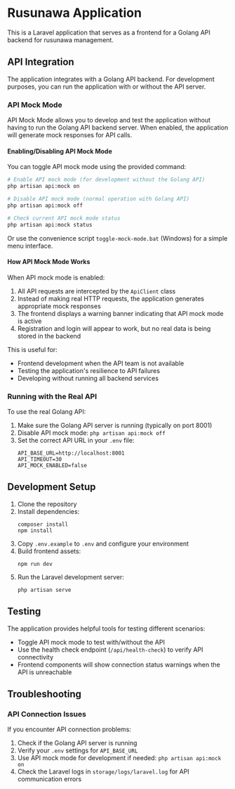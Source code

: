 # Rusunawa Application

This is a Laravel application that serves as a frontend for a Golang API backend for rusunawa management.

## API Integration

The application integrates with a Golang API backend. For development purposes, you can run the application with or without the API server.

### API Mock Mode

API Mock Mode allows you to develop and test the application without having to run the Golang API backend server. When enabled, the application will generate mock responses for API calls.

#### Enabling/Disabling API Mock Mode

You can toggle API mock mode using the provided command:

```bash
# Enable API mock mode (for development without the Golang API)
php artisan api:mock on

# Disable API mock mode (normal operation with Golang API)
php artisan api:mock off

# Check current API mock mode status
php artisan api:mock status
```

Or use the convenience script `toggle-mock-mode.bat` (Windows) for a simple menu interface.

#### How API Mock Mode Works

When API mock mode is enabled:

1. All API requests are intercepted by the `ApiClient` class
2. Instead of making real HTTP requests, the application generates appropriate mock responses
3. The frontend displays a warning banner indicating that API mock mode is active
4. Registration and login will appear to work, but no real data is being stored in the backend

This is useful for:
- Frontend development when the API team is not available
- Testing the application's resilience to API failures
- Developing without running all backend services

### Running with the Real API

To use the real Golang API:

1. Make sure the Golang API server is running (typically on port 8001)
2. Disable API mock mode: `php artisan api:mock off`
3. Set the correct API URL in your `.env` file:
   ```
   API_BASE_URL=http://localhost:8001
   API_TIMEOUT=30
   API_MOCK_ENABLED=false
   ```

## Development Setup

1. Clone the repository
2. Install dependencies:
   ```
   composer install
   npm install
   ```
3. Copy `.env.example` to `.env` and configure your environment
4. Build frontend assets:
   ```
   npm run dev
   ```
5. Run the Laravel development server:
   ```
   php artisan serve
   ```

## Testing

The application provides helpful tools for testing different scenarios:

- Toggle API mock mode to test with/without the API
- Use the health check endpoint (`/api/health-check`) to verify API connectivity
- Frontend components will show connection status warnings when the API is unreachable

## Troubleshooting

### API Connection Issues

If you encounter API connection problems:

1. Check if the Golang API server is running
2. Verify your `.env` settings for `API_BASE_URL`
3. Use API mock mode for development if needed: `php artisan api:mock on`
4. Check the Laravel logs in `storage/logs/laravel.log` for API communication errors
